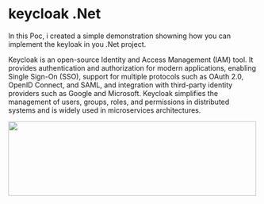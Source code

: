 # keycloak .Net 

In this Poc, i created a simple demonstration  showning how you can implement the keyloak in you .Net project.

Keycloak is an open-source Identity and Access Management (IAM) tool. It provides authentication and authorization for modern applications, enabling Single Sign-On (SSO), support for multiple protocols such as OAuth 2.0, OpenID Connect, and SAML, and integration with third-party identity providers such as Google and Microsoft. Keycloak simplifies the management of users, groups, roles, and permissions in distributed systems and is widely used in microservices architectures.

<img src="https://strapi.cherokee.com.br/uploads/small_keycloak_0587fb5d4b.png"  width="500" height="150" />
